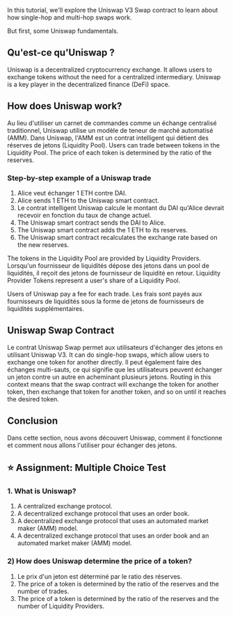 In this tutorial, we'll explore the Uniswap V3 Swap contract to learn about how single-hop and multi-hop swaps work.

But first, some Uniswap fundamentals.

## Qu'est-ce qu'Uniswap ?

Uniswap is a decentralized cryptocurrency exchange. It allows users to exchange tokens without the need for a centralized intermediary. Uniswap is a key player in the decentralized finance (DeFi) space.

## How does Uniswap work?

Au lieu d'utiliser un carnet de commandes comme un échange centralisé traditionnel, Uniswap utilise un modèle de teneur de marché automatisé (AMM). Dans Uniswap, l'AMM est un contrat intelligent qui détient des réserves de jetons (Liquidity Pool). Users can trade between tokens in the Liquidity Pool. The price of each token is determined by the ratio of the reserves.

### Step-by-step example of a Uniswap trade

1. Alice veut échanger 1 ETH contre DAI.
2. Alice sends 1 ETH to the Uniswap smart contract.
3. Le contrat intelligent Uniswap calcule le montant du DAI qu'Alice devrait recevoir en fonction du taux de change actuel.
4. The Uniswap smart contract sends the DAI to Alice.
5. The Uniswap smart contract adds the 1 ETH to its reserves.
6. The Uniswap smart contract recalculates the exchange rate based on the new reserves.

The tokens in the Liquidity Pool are provided by Liquidity Providers. Lorsqu'un fournisseur de liquidités dépose des jetons dans un pool de liquidités, il reçoit des jetons de fournisseur de liquidité en retour. Liquidity Provider Tokens represent a user's share of a Liquidity Pool.

Users of Uniswap pay a fee for each trade. Les frais sont payés aux fournisseurs de liquidités sous la forme de jetons de fournisseurs de liquidités supplémentaires.

## Uniswap Swap Contract

Le contrat Uniswap Swap permet aux utilisateurs d'échanger des jetons en utilisant Uniswap V3. It can do single-hop swaps, which allow users to exchange one token for another directly. Il peut également faire des échanges multi-sauts, ce qui signifie que les utilisateurs peuvent échanger un jeton contre un autre en acheminant plusieurs jetons. Routing in this context means that the swap contract will exchange the token for another token, then exchange that token for another token, and so on until it reaches the desired token.

## Conclusion

Dans cette section, nous avons découvert Uniswap, comment il fonctionne et comment nous allons l'utiliser pour échanger des jetons.

## ⭐️ Assignment: Multiple Choice Test

### 1. What is Uniswap?

1. A centralized exchange protocol.
2. A decentralized exchange protocol that uses an order book.
3. A decentralized exchange protocol that uses an automated market maker (AMM) model.
4. A decentralized exchange protocol that uses an order book and an automated market maker (AMM) model.

### 2) How does Uniswap determine the price of a token?

1. Le prix d'un jeton est déterminé par le ratio des réserves.
2. The price of a token is determined by the ratio of the reserves and the number of trades.
3. The price of a token is determined by the ratio of the reserves and the number of Liquidity Providers.